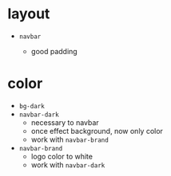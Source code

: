 # layout

- `navbar`

  - good padding

# color

- `bg-dark`
- `navbar-dark`
  - necessary to navbar
  - once effect background, now only color
  - work with `navbar-brand`
- `navbar-brand`
  - logo color to white
  - work with `navbar-dark`
